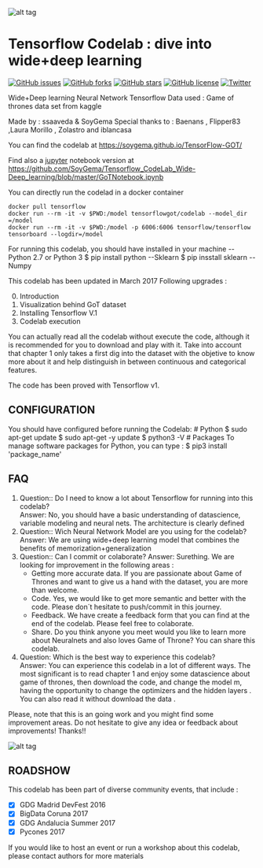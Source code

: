 


![alt tag](https://github.com/SoyGema/Tensorflow_CodeLab_Wide-Deep_learning/blob/master/Tensor-GOT-Polymer/0_Logo.jpg)
# Tensorflow Codelab : dive into wide+deep learning 

[![GitHub issues](https://img.shields.io/github/issues/SoyGema/Tensorflow_CodeLab_Wide-Deep_learning.svg)](https://github.com/SoyGema/Tensorflow_CodeLab_Wide-Deep_learning/issues)
[![GitHub forks](https://img.shields.io/github/forks/SoyGema/Tensorflow_CodeLab_Wide-Deep_learning.svg)](https://github.com/SoyGema/Tensorflow_CodeLab_Wide-Deep_learning/network)
[![GitHub stars](https://img.shields.io/github/stars/SoyGema/Tensorflow_CodeLab_Wide-Deep_learning.svg)](https://github.com/SoyGema/Tensorflow_CodeLab_Wide-Deep_learning/stargazers)
[![GitHub license](https://img.shields.io/github/license/SoyGema/Tensorflow_CodeLab_Wide-Deep_learning.svg)](https://github.com/SoyGema/Tensorflow_CodeLab_Wide-Deep_learning/blob/master/LICENSE)
[![Twitter](https://img.shields.io/twitter/url/https/github.com/SoyGema/Tensorflow_CodeLab_Wide-Deep_learning.svg?style=social)](https://twitter.com/intent/tweet?text=Wow:&url=https%3A%2F%2Fgithub.com%2FSoyGema%2FTensorflow_CodeLab_Wide-Deep_learning)

Wide+Deep learning Neural Network Tensorflow
Data used : Game of thrones data set from kaggle

Made by : ssaaveda & SoyGema
Special thanks to : Baenans , Flipper83 ,Laura Morillo , Zolastro and iblancasa

You can find the codelab at https://soygema.github.io/TensorFlow-GOT/

Find also a [jupyter](http://jupyter.org/) notebook version at https://github.com/SoyGema/Tensorflow_CodeLab_Wide-Deep_learning/blob/master/GoTNotebook.ipynb

You can directly run the codelad in a docker container 
```
docker pull tensorflow
docker run --rm -it -v $PWD:/model tensorflowgot/codelab --model_dir =/model
docker run --rm -it -v $PWD:/model -p 6006:6006 tensorflow/tensorflow tensorboard --logdir=/model
```

For running this codelab, you should have installed in your machine
--Python 2.7 or Python 3
      $ pip install python
--Sklearn
     $ pip insstall sklearn 
--Numpy 


This codelab has been updated in March 2017
Following upgrades :

0. Introduction
1. Visualization behind GoT dataset
2. Installing Tensorflow V.1
3. Codelab execution

You can actually read all the codelab without execute the code, although it is recommended for you to download and play with it. Take into account that chapter 1 only takes a first dig into the dataset with the objetive to know more about it and help distinguish in between continuous and categorical features. 

The code has been proved with Tensorflow v1. 

## CONFIGURATION
You should have configured before running the Codelab:
            # Python 
            $ sudo apt-get update
            $ sudo apt-get -y update
            $ python3 -V
            # Packages
To manage software packages for Python, you can type :
            $ pip3 install 'package_name'

## FAQ
1. Question:: Do I need to know a lot about Tensorflow for running into this codelab?  
Answer: No, you should have a basic understanding of datascience, variable modeling and neural nets. The architecture is clearly defined  
2. Question:: Wich Neural Network Model are you using for the codelab?  
Answer: We are using wide+deep learning model that combines the benefits of memorization+generalization  
3. Question:: Can I commit or colaborate?
Answer: Surething. We are looking for improvement in the following areas :  
      * Getting more accurate data. If you are passionate about Game of Thrones and want to give us a hand with the dataset, you are more than welcome.
      * Code. Yes, we would like to get more semantic and better with the code.   Please don´t hesitate to push/commit in this journey.
      * Feedback. We have create a feedback form that you can find at the end of the codelab. Please feel free to colaborate.
      * Share. Do you think anyone you meet would you like to learn more about Neuralnets and also loves Game of Throne? You can share this codelab.
4. Question: Which is the best way to experience this codelab?  
Answer: You can experience this codelab in a lot of different ways. The most significant is to read chapter 1 and enjoy some datascience about game of thrones, then download the code, and change the model m, having the opportunity to change the optimizers and the hidden layers .
You can also read it without download the data .

Please, note that this is an going work and you might find some improvement areas.
Do not hesitate to give any idea or feedback about improvements!
Thanks!!

![alt tag](https://github.com/SoyGema/Tensorflow_CodeLab_Wide-Deep_learning/blob/master/Tensor-GOT-Polymer/3_Comic.png)

## ROADSHOW
This codelab has been part of diverse community events, that include :
      
- [x] GDG Madrid DevFest 2016
- [x] BigData Coruna 2017
- [x] GDG Andalucia Summer 2017
- [x] Pycones 2017

If you would like to host an event or run a workshop about this codelab, please contact authors for more materials 
